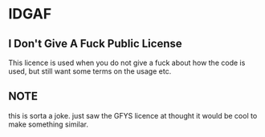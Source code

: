# IDGAF

## I Don't Give A Fuck Public License
This licence is used when you do not give a fuck about how the code is used, but still want some terms on the usage etc.

## NOTE
this is sorta a joke. just saw the GFYS licence at thought it would be cool to make something similar.
